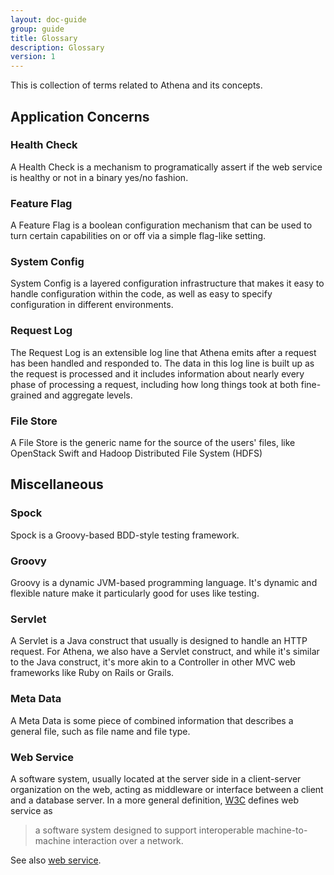 ```yaml
---
layout: doc-guide
group: guide
title: Glossary
description: Glossary
version: 1
---
```


This is collection of terms related to Athena and its concepts.

Application Concerns
--------------------

### Health Check

A Health Check is a mechanism to programatically assert if the web service is healthy or not in a binary yes/no
fashion.

### Feature Flag

A Feature Flag is a boolean configuration mechanism that can be used to turn certain capabilities on or off via a
simple flag-like setting.

### System Config

System Config is a layered configuration infrastructure that makes it easy to handle configuration within the code, as
well as easy to specify configuration in different environments.

### Request Log

The Request Log is an extensible log line that Athena emits after a request has been handled and responded to. The data
in this log line is built up as the request is processed and it includes information about nearly every phase of
processing a request, including how long things took at both fine-grained and aggregate levels.

### File Store

A File Store is the generic name for the source of the users' files, like OpenStack Swift and Hadoop Distributed File 
System (HDFS)

Miscellaneous
-------------

### Spock

Spock is a Groovy-based BDD-style testing framework.

### Groovy

Groovy is a dynamic JVM-based programming language. It's dynamic and flexible nature make it particularly good for
uses like testing.

### Servlet

A Servlet is a Java construct that usually is designed to handle an HTTP request. For Athena, we also have a Servlet
construct, and while it's similar to the Java construct, it's more akin to a Controller in other MVC web frameworks
like Ruby on Rails or Grails.

### Meta Data

A Meta Data is some piece of combined information that describes a general file, such as file name and file type.

### Web Service

A software system, usually located at the server side in a client-server organization on the web, acting as middleware
or interface between a client and a database server. In a more general definition,
[W3C](https://www.w3.org/TR/2004/NOTE-ws-gloss-20040211/#webservice) defines web service as

> a software system designed to support interoperable machine-to-machine interaction over a network.

See also [web service](https://en.wikipedia.org/wiki/Web_service).

